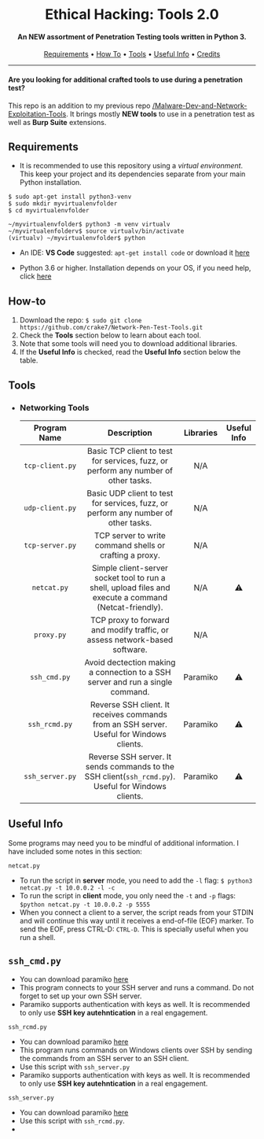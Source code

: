 <h1 align="center"> Ethical Hacking: Tools 2.0</h1>
<h4 align="center">An NEW assortment of Penetration Testing tools written in Python 3.</h4>

<p align="center">
  <a href="#Requirements">Requirements</a> •
  <a href="#How-to">How To</a> •
  <a href="#Tools">Tools</a> •
  <a href="#Useful-Info">Useful Info</a> •
  <a href="#Credits">Credits</a>
</p>

___

<h4>Are you looking for additional crafted tools to use during a penetration test?</h4>

This repo is an addition to my previous repo [/Malware-Dev-and-Network-Exploitation-Tools](https://github.com/crake7/Malware-Dev-and-Network-Exploitation-Tools). It brings mostly **NEW tools** to use in a penetration test as well as **Burp Suite** extensions.


## Requirements

* It is recommended to use this repository using a *virtual environment*. This keep your project and its dependencies separate from your main Python installation.
```
$ sudo apt-get install python3-venv
$ sudo mkdir myvirtualenvfolder
$ cd myvirtualenvfolder

~/myvirtualenvfolder$ python3 -m venv virtualv
~/myvirtualenfolderv$ source virtualv/bin/activate
(virtualv) ~/myvirtualenvfolder$ python
```
* An IDE: **VS Code** suggested: `apt-get install code` or download it [here](https://code.visualstudio.com/download)

* Python 3.6 or higher. Installation depends on your OS, if you need help, click [here](https://realpython.com/installing-python/)

## How-to

1. Download the repo: `$ sudo git clone https://github.com/crake7/Network-Pen-Test-Tools.git`
2. Check the **Tools** section below to learn about each tool.
3. Note that some tools will need you to download additional libraries. 
4. If the **Useful Info** is checked, read the **Useful Info** section below the table.

## Tools

* <h3>Networking Tools</h3>

   | Program Name | Description| Libraries| Useful Info |
   | :--------: | :---: | :---: | :---: | 
   | `tcp-client.py`| Basic TCP client to test for services, fuzz, or perform any number of other tasks. | N/A | |
   | `udp-client.py`| Basic UDP client to test for services, fuzz, or perform any number of other tasks. | N/A ||
   | `tcp-server.py`| TCP server to write command shells or crafting a proxy. | N/A ||
   | `netcat.py`| Simple client-server socket tool to run a shell, upload files and execute a command (Netcat-friendly). | N/A | ⚠️ |
   | `proxy.py`| TCP proxy to forward and modify traffic, or assess network-based software. | N/A ||
   | `ssh_cmd.py`| Avoid dectection making a connection to a SSH server and run a single command. | Paramiko | ⚠️ |
   | `ssh_rcmd.py`| Reverse SSH client. It receives commands from an SSH server. Useful for Windows clients. | Paramiko | ⚠️ |
   | `ssh_server.py`| Reverse SSH server. It sends commands to the SSH client(`ssh_rcmd.py`). Useful for Windows clients. | Paramiko | ⚠️ |


## Useful Info

Some programs may need you to be mindful of additional information. I have included some notes in this section:

`netcat.py` 

* To run the script in **server** mode, you need to add the `-l` flag: `$ python3 netcat.py -t 10.0.0.2 -l -c`
* To run the script in **client** mode, you only need the `-t` and `-p` flags: `$python netcat.py -t 10.0.0.2 -p 5555`
* When you connect a client to a server, the script reads from your STDIN and will continue this way until it receives a end-of-file (EOF) marker. To send the EOF, press CTRL-D: `CTRL-D`. This is specially useful when you run a shell. 


## `ssh_cmd.py`

* You can download paramiko [here](https://github.com/paramiko/paramiko/)
* This program connects to your SSH server and runs a command. Do not forget to set up your own SSH server.
* Paramiko supports authentication with keys as well. It is recommended to only use **SSH key autehntication** in a real engagement.


`ssh_rcmd.py`

* You can download paramiko [here](https://github.com/paramiko/paramiko/)
* This program runs commands on Windows clients over SSH by sending the commands from an SSH server to an SSH client.
* Use this script with `ssh_server.py`
* Paramiko supports authentication with keys as well. It is recommended to only use **SSH key autehntication** in a real engagement.


`ssh_server.py`

* You can download paramiko [here](https://github.com/paramiko/paramiko/)
* Use this script with `ssh_rcmd.py`. 
* 
